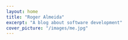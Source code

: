 ```yaml
---
layout: home
title: "Roger Almeida"
excerpt: "A blog about software development"
cover_picture: "/images/me.jpg"
---
```


